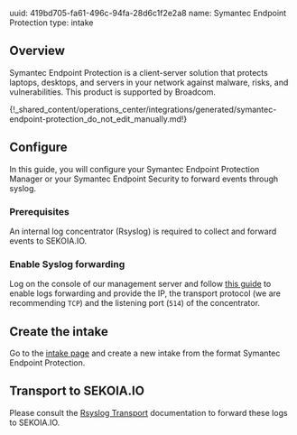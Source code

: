 uuid: 419bd705-fa61-496c-94fa-28d6c1f2e2a8
name: Symantec Endpoint Protection
type: intake

## Overview
Symantec Endpoint Protection is a client-server solution that protects laptops, desktops, and servers in your network against malware, risks, and vulnerabilities.
This product is supported by Broadcom.

{!_shared_content/operations_center/integrations/generated/symantec-endpoint-protection_do_not_edit_manually.md!}

## Configure

In this guide, you will configure your Symantec Endpoint Protection Manager or your Symantec Endpoint Security to forward events through syslog.

### Prerequisites

An internal log concentrator (Rsyslog) is required to collect and forward events to SEKOIA.IO.

### Enable Syslog forwarding

Log on the console of our management server and follow [this guide](https://techdocs.broadcom.com/us/en/symantec-security-software/endpoint-security-and-management/endpoint-protection/all/Monitoring-Reporting-and-Enforcing-Compliance/viewing-logs-v7522439-d37e464/exporting-data-to-a-syslog-server-v8442743-d15e1107.html) to enable logs forwarding and provide the IP, the transport protocol (we are recommending `TCP`) and the listening port (`514`) of the concentrator.

## Create the intake

Go to the [intake page](https://app.sekoia.io/operations/intakes) and create a new intake from the format Symantec Endpoint Protection.


## Transport to SEKOIA.IO

Please consult the [Rsyslog Transport](../../../ingestion_methods/rsyslog/) documentation to forward these logs to SEKOIA.IO.
